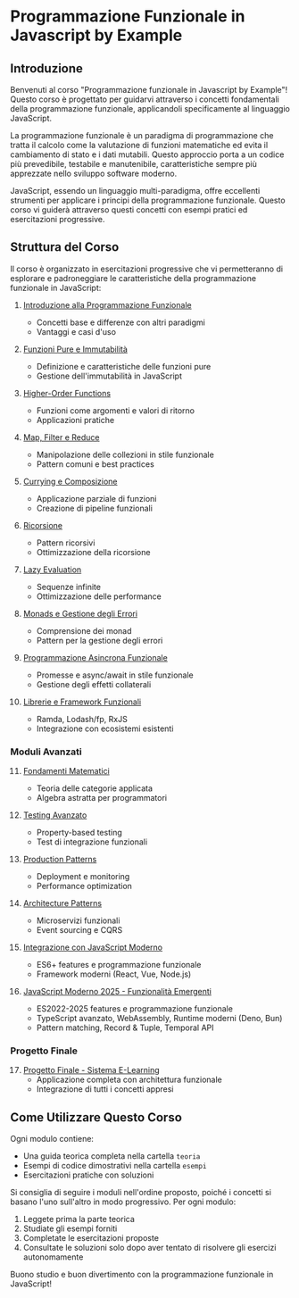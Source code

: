 # Programmazione Funzionale in Javascript by Example

## Introduzione

Benvenuti al corso "Programmazione funzionale in Javascript by Example"! Questo corso è progettato per guidarvi attraverso i concetti fondamentali della programmazione funzionale, applicandoli specificamente al linguaggio JavaScript.

La programmazione funzionale è un paradigma di programmazione che tratta il calcolo come la valutazione di funzioni matematiche ed evita il cambiamento di stato e i dati mutabili. Questo approccio porta a un codice più prevedibile, testabile e manutenibile, caratteristiche sempre più apprezzate nello sviluppo software moderno.

JavaScript, essendo un linguaggio multi-paradigma, offre eccellenti strumenti per applicare i principi della programmazione funzionale. Questo corso vi guiderà attraverso questi concetti con esempi pratici ed esercitazioni progressive.

## Struttura del Corso

Il corso è organizzato in esercitazioni progressive che vi permetteranno di esplorare e padroneggiare le caratteristiche della programmazione funzionale in JavaScript:

1. [Introduzione alla Programmazione Funzionale](./01-IntroduzionePF/README.md)
   - Concetti base e differenze con altri paradigmi
   - Vantaggi e casi d'uso

2. [Funzioni Pure e Immutabilità](./02-FunzioniPureImmutabilita/README.md)
   - Definizione e caratteristiche delle funzioni pure
   - Gestione dell'immutabilità in JavaScript

3. [Higher-Order Functions](./03-HigherOrderFunctions/README.md)
   - Funzioni come argomenti e valori di ritorno
   - Applicazioni pratiche

4. [Map, Filter e Reduce](./04-MapFilterReduce/README.md)
   - Manipolazione delle collezioni in stile funzionale
   - Pattern comuni e best practices

5. [Currying e Composizione](./05-CurryingComposizione/README.md)
   - Applicazione parziale di funzioni
   - Creazione di pipeline funzionali

6. [Ricorsione](./06-Ricorsione/README.md)
   - Pattern ricorsivi
   - Ottimizzazione della ricorsione

7. [Lazy Evaluation](./07-LazyEvaluation/README.md)
   - Sequenze infinite
   - Ottimizzazione delle performance

8. [Monads e Gestione degli Errori](./08-MonadsGestioneErrori/README.md)
   - Comprensione dei monad
   - Pattern per la gestione degli errori

9. [Programmazione Asincrona Funzionale](./09-AsincroniaPF/README.md)
   - Promesse e async/await in stile funzionale
   - Gestione degli effetti collaterali

10. [Librerie e Framework Funzionali](./10-LibrerieFunzionali/README.md)
    - Ramda, Lodash/fp, RxJS
    - Integrazione con ecosistemi esistenti

### Moduli Avanzati

11. [Fondamenti Matematici](./11-FondamentiMatematici/README.md)
    - Teoria delle categorie applicata
    - Algebra astratta per programmatori

12. [Testing Avanzato](./12-TestingAvanzato/README.md)
    - Property-based testing
    - Test di integrazione funzionali

13. [Production Patterns](./13-ProductionPatterns/README.md)
    - Deployment e monitoring
    - Performance optimization

14. [Architecture Patterns](./14-ArchitecturePatterns/README.md)
    - Microservizi funzionali
    - Event sourcing e CQRS

15. [Integrazione con JavaScript Moderno](./15-ModernJSIntegration/README.md)
    - ES6+ features e programmazione funzionale
    - Framework moderni (React, Vue, Node.js)

16. [JavaScript Moderno 2025 - Funzionalità Emergenti](./17-ModernJSFeatures2025/README.md)
    - ES2022-2025 features e programmazione funzionale
    - TypeScript avanzato, WebAssembly, Runtime moderni (Deno, Bun)
    - Pattern matching, Record & Tuple, Temporal API

### Progetto Finale

17. [Progetto Finale - Sistema E-Learning](./16-FinalProject/README.md)
    - Applicazione completa con architettura funzionale
    - Integrazione di tutti i concetti appresi

## Come Utilizzare Questo Corso

Ogni modulo contiene:
- Una guida teorica completa nella cartella `teoria`
- Esempi di codice dimostrativi nella cartella `esempi`
- Esercitazioni pratiche con soluzioni

Si consiglia di seguire i moduli nell'ordine proposto, poiché i concetti si basano l'uno sull'altro in modo progressivo. Per ogni modulo:

1. Leggete prima la parte teorica
2. Studiate gli esempi forniti
3. Completate le esercitazioni proposte
4. Consultate le soluzioni solo dopo aver tentato di risolvere gli esercizi autonomamente

Buono studio e buon divertimento con la programmazione funzionale in JavaScript!

